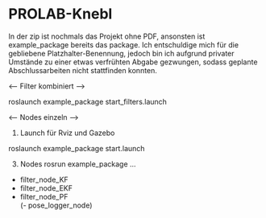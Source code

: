 # PROLAB-Knebl


In der zip ist nochmals das Projekt ohne PDF, ansonsten ist example_package bereits das package.
Ich entschuldige mich für die gebliebene Platzhalter-Benennung, jedoch bin ich aufgrund privater
Umstände zu einer etwas verfrühten Abgabe gezwungen, sodass geplante Abschlussarbeiten nicht stattfinden konnten.



<--  Filter kombiniert -->


roslaunch example_package start_filters.launch 



<--  Nodes einzeln -->

1. Launch für Rviz und Gazebo
   
roslaunch example_package start.launch

3. Nodes
rosrun example_package ...
- filter_node_KF    
- filter_node_EKF   
- filter_node_PF   
(- pose_logger_node)

